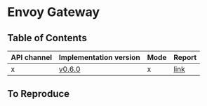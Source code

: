 # Envoy Gateway

## Table of Contents

|API channel|Implementation version|Mode|Report|
|-----------|----------------------|----|------|
|x|[v0.6.0](https://github.com/envoyproxy/gateway/releases/tag/v0.6.0)|x|[link](./v0.6.0-report.yaml)|

## To Reproduce
